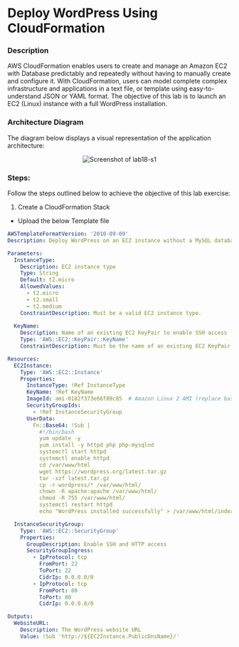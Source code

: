 # Deploy WordPress Using CloudFormation

### Description
AWS CloudFormation enables users to create and manage an Amazon EC2 with Database predictably and
repeatedly without having to manually create and configure it.
With CloudFormation, users can model complete complex infrastructure and applications in a text file, or template
using easy-to-understand JSON or YAML format.
The objective of this lab is to launch an EC2 (Linux) instance with a full WordPress installation.


### Architecture Diagram
The diagram below displays a visual representation of the application architecture:

<p align="center">
  <img src="https://github.com/jatinbunkar/AWS-Clouds/blob/0a22cd068ace1a6760771de0e8b737ca65058fdd/Screenshots/lab18-s1.png" alt="Screenshot of lab18-s1">
</p>


### Steps:


Follow the steps outlined below to achieve the objective of this lab exercise:
1. Create a CloudFormation Stack
- Upload the below Template file


```yaml
AWSTemplateFormatVersion: '2010-09-09'
Description: Deploy WordPress on an EC2 instance without a MySQL database

Parameters:
  InstanceType:
    Description: EC2 instance type
    Type: String
    Default: t2.micro
    AllowedValues:
      - t2.micro
      - t2.small
      - t2.medium
    ConstraintDescription: Must be a valid EC2 instance type.
  
  KeyName:
    Description: Name of an existing EC2 KeyPair to enable SSH access
    Type: 'AWS::EC2::KeyPair::KeyName'
    ConstraintDescription: Must be the name of an existing EC2 KeyPair.

Resources:
  EC2Instance:
    Type: 'AWS::EC2::Instance'
    Properties: 
      InstanceType: !Ref InstanceType
      KeyName: !Ref KeyName
      ImageId: ami-0182f373e66f89c85  # Amazon Linux 2 AMI (replace based on your region)
      SecurityGroupIds:
        - !Ref InstanceSecurityGroup
      UserData:
        Fn::Base64: !Sub |
          #!/bin/bash
          yum update -y
          yum install -y httpd php php-mysqlnd
          systemctl start httpd
          systemctl enable httpd
          cd /var/www/html
          wget https://wordpress.org/latest.tar.gz
          tar -xzf latest.tar.gz
          cp -r wordpress/* /var/www/html/
          chown -R apache:apache /var/www/html/
          chmod -R 755 /var/www/html/
          systemctl restart httpd
          echo "WordPress installed successfully" > /var/www/html/index.html

  InstanceSecurityGroup:
    Type: 'AWS::EC2::SecurityGroup'
    Properties:
      GroupDescription: Enable SSH and HTTP access
      SecurityGroupIngress:
        - IpProtocol: tcp
          FromPort: 22
          ToPort: 22
          CidrIp: 0.0.0.0/0
        - IpProtocol: tcp
          FromPort: 80
          ToPort: 80
          CidrIp: 0.0.0.0/0

Outputs:
  WebsiteURL:
    Description: The WordPress website URL
    Value: !Sub 'http://${EC2Instance.PublicDnsName}/'
```


